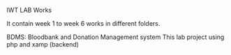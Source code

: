 IWT LAB Works

It contain week 1 to week 6 works in different folders.

BDMS: Bloodbank and Donation Management system 
  This lab project using php and xamp (backend) 
